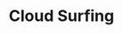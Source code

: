 ---
layout: song
redirect_from: /Home/Song/23
id: 23
title: Cloud Surfing
artist: Age Of Vinyl & Kraedt
genre: Drum & Bass
image: The Record Crate.jpg
buy-able: true
downloadable: true
yt-id: lfHRXruoH1Q
itunes: https://itunes.apple.com/us/album/the-record-crate/id1195366160
beatport:
amazon: https://www.amazon.com/Record-Crate-Kraedt/dp/B01MT9BKO0/ref=sr_1_3?s=dmusic&ie=UTF8&qid=1491041296&sr=1-3-mp3-albums-bar-strip-0&keywords=Kraedt
spotify: https://open.spotify.com/album/5BHcEqyyuer5W8ikGztMJm
license: 1
---